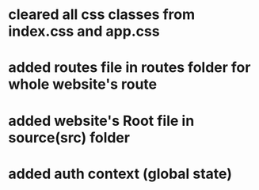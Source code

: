 <!-- Task I've done -->
# cleared all css classes from index.css and app.css
# added routes file in routes folder for whole website's route
# added website's Root file in source(src) folder
# added auth context (global state)

